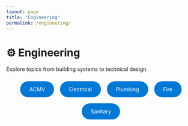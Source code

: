 ```yaml
---
layout: page
title: "Engineering"
permalink: /engineering/
---
```


# ⚙️ Engineering

Explore topics from building systems to technical design.

<div style="display:flex; flex-wrap:wrap; gap:1rem; justify-content:center; margin-top:1.5rem;">
  <a href="{{ '/engineering/acmv/' | relative_url }}" style="background:#0078D7; color:#fff; padding:0.8rem 1.5rem; border-radius:30px; text-decoration:none;">ACMV</a>
  <a href="{{ '/engineering/electrical/' | relative_url }}" style="background:#0078D7; color:#fff; padding:0.8rem 1.5rem; border-radius:30px; text-decoration:none;">Electrical</a>
  <a href="{{ '/engineering/plumbing/' | relative_url }}" style="background:#0078D7; color:#fff; padding:0.8rem 1.5rem; border-radius:30px; text-decoration:none;">Plumbing</a>
  <a href="{{ '/engineering/fire/' | relative_url }}" style="background:#0078D7; color:#fff; padding:0.8rem 1.5rem; border-radius:30px; text-decoration:none;">Fire</a>
  <a href="{{ '/engineering/sanitary/' | relative_url }}" style="background:#0078D7; color:#fff; padding:0.8rem 1.5rem; border-radius:30px; text-decoration:none;">Sanitary</a>
</div>
